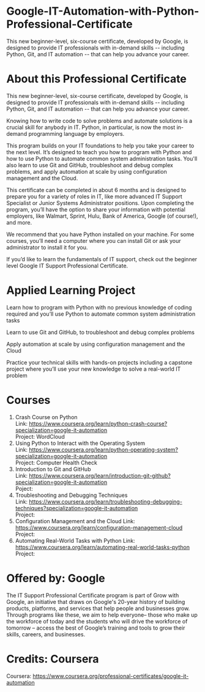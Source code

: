 # Google-IT-Automation-with-Python-Professional-Certificate
This new beginner-level, six-course certificate, developed by Google, is designed to provide IT professionals with in-demand skills -- including Python, Git, and IT automation -- that can help you advance your career.

# About this Professional Certificate
This new beginner-level, six-course certificate, developed by Google, is designed to provide IT professionals with in-demand skills -- including Python, Git, and IT automation -- that can help you advance your career.

Knowing how to write code to solve problems and automate solutions is a crucial skill for anybody in IT. Python, in particular, is now the most in-demand programming language by employers.

This program builds on your IT foundations to help you take your career to the next level. It’s designed to teach you how to program with Python and how to use Python to automate common system administration tasks. You'll also learn to use Git and GitHub, troubleshoot and debug complex problems, and apply automation at scale by using configuration management and the Cloud.

This certificate can be completed in about 6 months and is designed to prepare you for a variety of roles in IT, like more advanced IT Support Specialist or Junior Systems Administrator positions. Upon completing the program, you’ll have the option to share your information with potential employers, like Walmart, Sprint, Hulu, Bank of America, Google (of course!), and more.

We recommend that you have Python installed on your machine. For some courses, you’ll need a computer where you can install Git or ask your administrator to install it for you.

If you’d like to learn the fundamentals of IT support, check out the beginner level Google IT Support Professional Certificate.

# Applied Learning Project
Learn how to program with Python with no previous knowledge of coding required and you’ll use Python to automate common system administration tasks

Learn to use Git and GitHub, to troubleshoot and debug complex problems

Apply automation at scale by using configuration management and the Cloud

Practice your technical skills with hands-on projects including a capstone project where you’ll use your new knowledge to solve a real-world IT problem

# Courses
1. Crash Course on Python  
    Link: https://www.coursera.org/learn/python-crash-course?specialization=google-it-automation   
    Project: WordCloud  
2. Using Python to Interact with the Operating System  
    Link: https://www.coursera.org/learn/python-operating-system?specialization=google-it-automation  
    Project: Computer Health Check  
3. Introduction to Git and GitHub  
    Link: https://www.coursera.org/learn/introduction-git-github?specialization=google-it-automation  
    Poject:   
4. Troubleshooting and Debugging Techniques  
    Link: https://www.coursera.org/learn/troubleshooting-debugging-techniques?specialization=google-it-automation  
    Project:  
5. Configuration Management and the Cloud
    Link: https://www.coursera.org/learn/configuration-management-cloud  
    Project:  
6. Automating Real-World Tasks with Python
    Link: https://www.coursera.org/learn/automating-real-world-tasks-python  
    Project:  

# Offered by: Google
The IT Support Professional Certificate program is part of Grow with Google, an initiative that draws on Google's 20-year history of building products, platforms, and services that help people and businesses grow. Through programs like these, we aim to help everyone– those who make up the workforce of today and the students who will drive the workforce of tomorrow – access the best of Google’s training and tools to grow their skills, careers, and businesses.

# Credits: Coursera
Coursera: https://www.coursera.org/professional-certificates/google-it-automation
